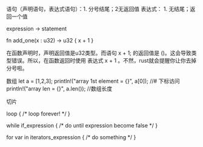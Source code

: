 语句（声明语句，表达式语句）：1. 分号结尾；2无返回值
表达式： 1. 无结尾；返回一个值

expression -> statement 

fn add_one(x : u32) -> u32
{
    x + 1
}

在函数声明时，声明返回值是u32类型。而语句 x + 1; 的返回值是 ()。这会导致类型错误。所以，在函数返回时使用 表达式 x + 1 。不然，rust就会提醒你让你去掉分号啦。


数组
let a = [1,2,3];
println!("array 1st element = {}", a[0]); //# 下标访问
println!("array len = {}", a.len()); //数组长度

切片

loop { /* loop forever! */ }

while if_expression { /* do until expression become false */ }

for var in iterators_expression { /* do something */ }